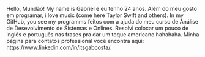 Hello, Mundão!
My name is Gabriel e eu tenho 24 anos.
Além do meu gosto em programar, i love music (come here Taylor Swift and others).
In my GitHub, you see my programms feitos com a ajuda do meu curso de Análise de Desevolvimento de Sistemas e Onlines.
Resolvi colocar um pouco de inglês e português nas frases pra dar um toque americano hahahaha.
Minha página para contatos professional você encontra aqui: https://www.linkedin.com/in/itsgabcosta/. 
